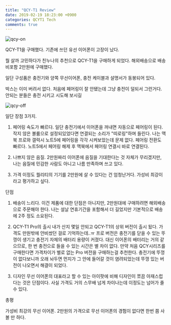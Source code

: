 ```yaml
---
title: "QCY-T1 Review"
date: 2019-02-19 18:23:00 +0900
categories: QCYT1 Tech
comments: true
---
```

![qcy-on](https://github.com/DeveloperKHJ/DeveloperKHJ.github.io/blob/master/_images/qcy-on.jpg?raw=true)

QCY-T1을 구매했다. 기존에 쓰던 유선 이어폰이 고장이 났다.

뭘 살까 고민하다가 친누나의 추천으로 QCY-T1을 구매하게 되었다. 해외배송으로 배송비포함 2만원에 구매했다.

일단 구성품은 충전기와 양쪽 무선이어폰, 충전 케이블과 설명서가 동봉되어 있다.

박스는 이미 버려서 없다. 처음에 페어링이 잘 안됐는데 그냥 충전이 덜되서 그런거다. 안되는 분들은 충전 시키고 시도해 보시길

![qcy-off](https://github.com/DeveloperKHJ/DeveloperKHJ.github.io/blob/master/_images/qcy-off.jpg?raw=true)

일단 장점 3가지.

1. 페어링 속도가 빠르다.
일단 충전기에서 이어폰을 꺼내면 자동으로 페어링이 된다. 작지 않은 볼륨으로 설정되있었다면 연결되는 소리가 "띠로링"하며 들린다.
나는 맥북 프로와 갤럭시 노트5에 페어링을 각각 시켜보았는데 문제 없다. 페어링 전환도 빠르다. 노트5에서 페어링 해제 후 맥북에서 페어링 연결시 바로 연결된다.

2. 나쁘지 않은 음질.
2만원짜리 이어폰에 음질을 기대한다는 것 자체가 무리겠지만, 나는 음질에 민감한 사람도 아니고 나름 만족하며 쓰고 있다.

3. 가격
이정도 퀄리티의 기기를 2만원에 살 수 있다는 건 엄청난거다. 가성비 최강이라고 평가하고 싶다.

단점

1. 배송이 느리다.
이건 제품에 대한 단점은 아니지만, 2만원대에 구매하려면 해외배송으로 주문해야 한다. 나는 설날 연휴기간을 포함해서 더 길었지만 기본적으로 배송에 2주 정도 소요된다.

2. QCY-T1 Pro의 출시
내가 산지 몇일 안되고 QCY-T1의 상위 버전이 출시 됬다. 가격도 만원밖에 안비쌌던 걸로 기억하는데..ㅠ 프로 버전은 충전기를 닫을 수 있는 뚜껑이 생기고 충전기 자체의 배터리 용량이 커졌다. 대신 이어폰의 배터리는 거의 같으므로, 한 번 충전으로 들을 수 있는 시간은 별 차이 없다.
만약 처음 QCY시리즈를 구매한다면 가격차이가 별로 없는 Pro 버전을 구매하는걸 추천한다. 충전기에 뚜껑이 없다보니까 오래 놔두면 먼지가 그 안에 들어갈 것이 염려되었는데 뚜껑 있는 버전이 나오면서 해결이 되었다.

3. 디자인
무선 이어폰의 대표라고 할 수 있는 아이팟에 비해 디자인이 쪼끔 아재스럽다는 것은 단점이다. 사실 가격도 거의 스무배 넘게 차이나는데 이정도는 넘어가 줄 수 있다.

총평

가성비 최강의 무선 이어폰. 2만원의 가격으로 무선 이어폰의 경험이 없다면 한번 쯤 사볼 만 하다.
